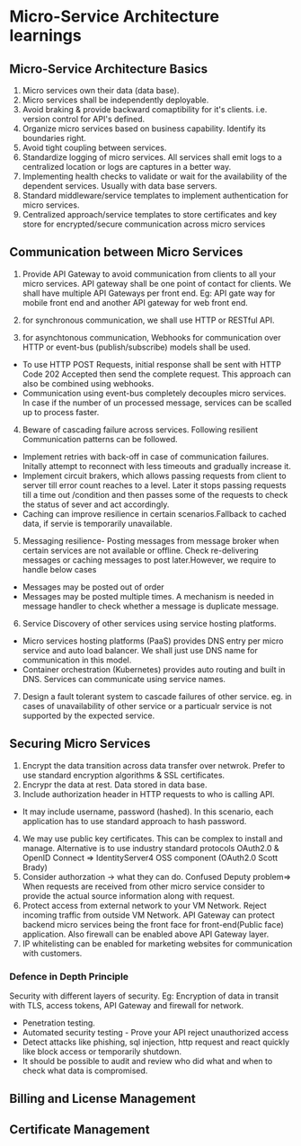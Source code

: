 # Micro-Service Architecture learnings

## Micro-Service Architecture Basics

1. Micro services own their data (data base).
2. Micro services shall be independently deployable.
3. Avoid braking & provide backward comaptibility for it's clients. i.e. version control for API's defined.
4. Organize micro services based on business capability. Identify its boundaries right.
5. Avoid tight coupling between services. 
6. Standardize logging of micro services. All services shall emit logs to a centralized location or logs are captures in a better way.
7. Implementing health checks to validate or wait for the availability of the dependent services. Usually with data base servers.
8. Standard middleware/service templates to implement authentication for micro services.
9. Centralized approach/service templates to store certificates and key store for encrypted/secure communication across micro services

## Communication between Micro Services

 1. Provide API Gateway to avoid communication from clients to all your micro services. API gateway shall be one point of contact for clients. We shall have multiple API Gateways per front end. Eg: API gate way for mobile front end and another API gateway for web front end.
 
 2. for synchronous communication, we shall use HTTP or RESTful API.
 
 3. for asynchtonous communication, Webhooks for communication over HTTP or event-bus (publish/subscribe) models shall be used.
 - To use HTTP POST Requests, initial response shall be sent with HTTP Code 202 Accepted then send the complete request. This approach can also be combined using webhooks.
 - Communication using event-bus completely decouples micro services. In case if the number of un processed message, services can be scalled up to process faster.
 
 4. Beware of cascading failure across services. Following resilient Communication patterns can be followed.
 - Implement retries with back-off in case of communication failures. Initally attempt to reconnect with less timeouts and gradually increase it.
 - Implement circuit brakers, which allows passing requests from client to server till error count reaches to a level. Later it stops passing requests till a time out /condition and then passes some of the requests to check the status of sever and act accordingly.
 - Caching can improve resilience in certain scenarios.Fallback to cached data, if servie is temporarily unavailable.
 
 5. Messaging resilience- Posting messages from message broker when certain services are not available or offline. 
 Check re-delivering messages or caching messages to post later.However, we require to handle below cases
 - Messages may be posted out of order
 - Messages may be posted multiple times. A mechanism is needed in message handler to check whether a message is duplicate message.
 
 6. Service Discovery of other services using service hosting platforms.
  - Micro services hosting platforms (PaaS) provides DNS entry per micro service and auto load balancer. We shall just use DNS name for communication in this model.
  - Container orchestration (Kubernetes) provides auto routing and built in DNS. Services can communicate using service names.
  
  7. Design a fault tolerant system to cascade failures of other service. eg. in cases of unavailability of other service or a particualr service is not supported by the expected service.
  
  ## Securing Micro Services
  1. Encrypt the data transition across data transfer over netwrok. Prefer to use standard encryption algorithms & SSL certificates.
  2. Encrypr the data at rest. Data stored in data base.
  3. Include authorization header in HTTP requests to who is calling API. 
  - It may include username, password (hashed). In this scenario, each application has to use standard approach to hash password.
  4. We may use public key certificates. This can be complex to install and manage.
  Alternative is to use industry standard protocols OAuth2.0 & OpenID Connect => IdentityServer4 OSS component (OAuth2.0 Scott Brady)
  5. Consider authorzation -> what they can do.
  Confused Deputy problem=> When requests are received from other micro service consider to provide the actual source information along with request.
  6. Protect access from external network to your VM Network. Reject incoming traffic from outside VM Network.
  API Gateway can protect backend micro services being the front face for front-end(Public face) application. Also firewall can be enabled above API Gateway layer.
  7. IP whitelisting can be enabled for marketing websites for communication with customers.
  
  ### Defence in Depth Principle
  
  Security with different layers of security. Eg: Encryption of data in transit with TLS, access tokens, API Gateway and firewall for network.
  
  - Penetration testing.
  - Automated security testing - Prove your API reject unauthorized access
  - Detect attacks like phishing, sql injection, http request and react quickly like block access or temporarily shutdown.
  - It should be possible to audit and review who did what and when to check what data is compromised.
  
   
 ## Billing and License Management
 
 ## Certificate Management
